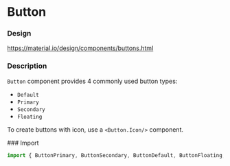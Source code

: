 # Button

### Design
<a href="https://material.io/design/components/buttons.html" target="_blank">https://material.io/design/components/buttons.html</a>

### Description
`Button` component provides 4 commonly used button types:
- `Default`
- `Primary`
- `Secondary`
- `Floating`

To create buttons with icon, use a `<Button.Icon/>` component.

### Import
```js
import { ButtonPrimary, ButtonSecondary, ButtonDefault, ButtonFloating, ButtonIcon } from "webiny-ui/Button";
```